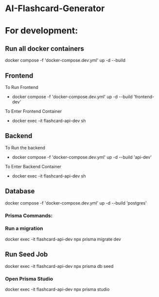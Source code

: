 # AI-Flashcard-Generator


# For development:

## Run all docker containers
docker compose -f 'docker-compose.dev.yml' up -d --build

## Frontend

To Run Frontend
- docker compose -f 'docker-compose.dev.yml' up -d --build 'frontend-dev'

To Enter Frontend Container
- docker exec -it flashcard-api-dev sh

## Backend

To Run the backend
- docker compose -f 'docker-compose.dev.yml' up -d --build 'api-dev'

To Enter Backend Container
- docker exec -it flashcard-api-dev sh

## Database
docker compose -f 'docker-compose.dev.yml' up -d --build 'postgres'

### Prisma Commands:
### Run a migration
docker exec -it flashcard-api-dev npx prisma migrate dev

## Run Seed Job
docker exec -it flashcard-api-dev npx prisma db seed    

### Open Prisma Studio
docker exec -it flashcard-api-dev npx prisma studio
